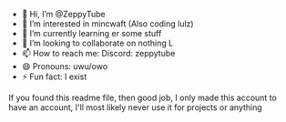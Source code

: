 - 👋 Hi, I’m @ZeppyTube
- 👀 I’m interested in mincwaft (Also coding lulz)
- 🌱 I’m currently learning er some stuff
- 💞️ I’m looking to collaborate on nothing L
- 📫 How to reach me: Discord: zeppytube
- 😄 Pronouns: uwu/owo
- ⚡ Fun fact: I exist

If you found this readme file, then good job, I only made this account to have an account, I'll most likely never use it for projects or anything
